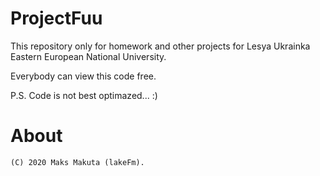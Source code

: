 # ProjectFuu
This repository only for homework and other projects for Lesya Ukrainka Eastern European National University.

Everybody can view this code free. 

P.S. Code is not best optimazed... :)

# About
	(C) 2020 Maks Makuta (lakeFm).